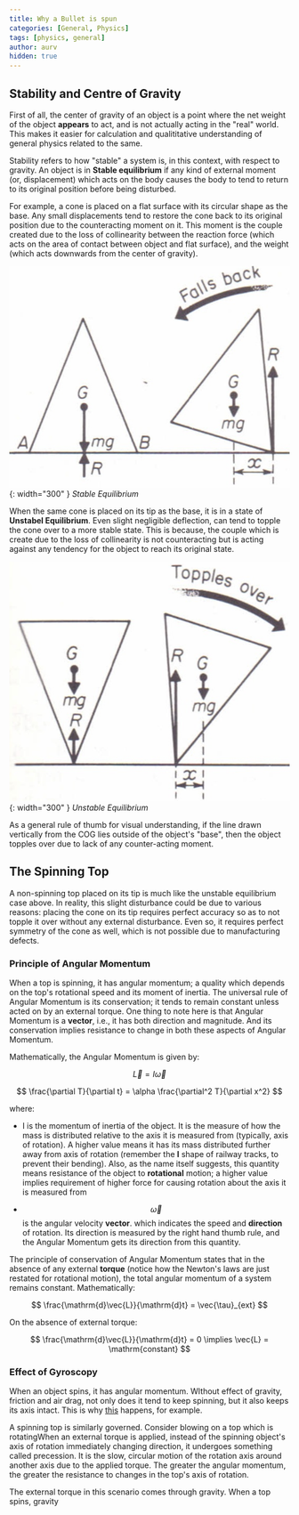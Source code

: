 ```yaml
---
title: Why a Bullet is spun
categories: [General, Physics]
tags: [physics, general]
author: aurv
hidden: true
---
```


## Stability and Centre of Gravity

First of all, the center of gravity of an object is a point where the net weight of the object **appears** to act, and is not actually acting in the "real" world. This makes it easier for calculation and qualititative understanding of general physics related to the same.

Stability refers to how "stable" a system is, in this context, with respect to gravity. An object is in **Stable equilibrium** if any kind of external moment (or, displacement) which acts on the body causes the body to tend to return to its original position before being disturbed.

For example, a cone is placed on a flat surface with its circular shape as the base. Any small displacements tend to restore the cone back to its original position due to the counteracting moment on it. This moment is the couple created due to the loss of collinearity between the reaction force (which acts on the area of contact between object and flat surface), and the weight (which acts downwards from the center of gravity).

![Desktop View](/assets/img/posts/2024-06-08-why-a-bullet-spins/stable_equi.png){: width="300" }
_Stable Equilibrium_

When the same cone is placed on its tip as the base, it is in a state of **Unstabel Equilibrium**. Even slight negligible deflection, can tend to topple the cone over to a more stable state. This is because, the couple which is create due to the loss of collinearity is not counteracting but is acting against any tendency for the object to reach its original state.

![Desktop View](/assets/img/posts/2024-06-08-why-a-bullet-spins/unstable_equi.png){: width="300" }
_Unstable Equilibrium_

As a general rule of thumb for visual understanding, if the line drawn vertically from the COG lies outside of the object's "base", then the object topples over due to lack of any counter-acting moment.

## The Spinning Top

A non-spinning top placed on its tip is much like the unstable equilibrium case above. In reality, this slight disturbance could be due to various reasons: placing the cone on its tip requires perfect accuracy so as to not topple it over without any external disturbance. Even so, it requires perfect symmetry of the cone as well, which is not possible due to manufacturing defects.

### Principle of Angular Momentum

When a top is spinning, it has angular momentum; a quality which depends on the top's rotational speed and its moment of inertia. The universal rule of Angular Momentum is its conservation; it tends to remain constant unless acted on by an external torque. One thing to note here is that Angular Momentum is a **vector**, i.e., it has both direction and magnitude. And its conservation implies resistance to change in both these aspects of Angular Momentum.

Mathematically, the Angular Momentum is given by:

$$
\vec{L} = I\vec{\omega}
$$

$$
\frac{\partial T}{\partial t} = \alpha \frac{\partial^2 T}{\partial x^2}
$$

where:

- I is the momentum of inertia of the object. It is the measure of how the mass is distributed relative to the axis it is measured from (typically, axis of rotation). A higher value means it has its mass distributed further away from axis of rotation (remember the **I** shape of railway tracks, to prevent their bending). Also, as the name itself suggests, this quantity means resistance of the object to **rotational** motion; a higher value implies requirement of higher force for causing rotation about the axis it is measured from

- $$ \vec{\omega} $$ is the angular velocity **vector**. which indicates the speed and **direction** of rotation. Its direction is measured by the right hand thumb rule, and the Angular Momentum gets its direction from this quantity.

The principle of conservation of Angular Momentum states that in the absence of any external **torque** (notice how the Newton's laws are just restated for rotational motion), the total angular momentum of a system remains constant. Mathematically:

$$
\frac{\mathrm{d}\vec{L}}{\mathrm{d}t} = \vec{\tau}_{ext}
$$

On the absence of external torque:

$$
\frac{\mathrm{d}\vec{L}}{\mathrm{d}t} = 0 \implies \vec{L} = \mathrm{constant}
$$

### Effect of Gyroscopy

When an object spins, it has angular momentum. WIthout effect of gravity, friction and air drag, not only does it tend to keep spinning, but it also keeps its axis intact. This is why <a target="_blank" href="https://www.youtube.com/watch?v=xGdH0lwFOiM">this</a> happens, for example.

A spinning top is similarly governed. Consider blowing on a top which is rotatingWhen an external torque is applied, instead of the spinning object's axis of rotation immediately changing direction, it undergoes something called precession. It is the slow, circular motion of the rotation axis around another axis due to the applied torque. The greater the angular momentum, the greater the resistance to changes in the top's axis of rotation.

The external torque in this scenario comes through gravity. When a top spins, gravity 

